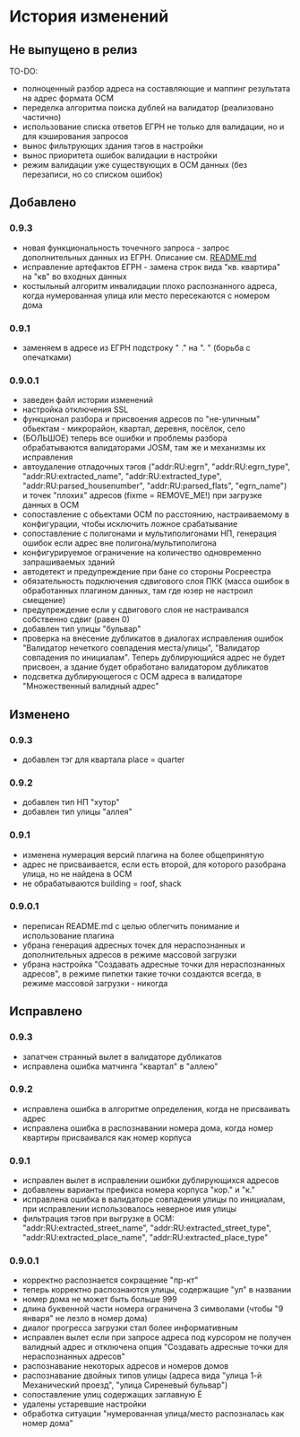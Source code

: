 # История изменений


## Не выпущено в релиз
TO-DO: 
- полноценный разбор адреса на составляющие и маппинг результата на адрес формата ОСМ
- переделка алгоритма поиска дублей на валидатор (реализовано частично)
- использование списка ответов ЕГРН не только для валидации, но и для кэширования запросов
- вынос фильтрующих здания тэгов в настройки
- вынос приоритета ошибок валидации в настройки
- режим валидации уже существующих в ОСМ данных (без перезаписи, но со списком ошибок)

## Добавлено
### 0.9.3
- новая функциональность точечного запроса - запрос дополнительных данных из ЕГРН. Описание см. [README.md](https://github.com/micronull/JOSM-Russia-address-helper-plugin/blob/master/README.md#запрос-дополнительных-данных)
- исправление артефактов ЕГРН - замена строк вида "кв. квартира" на "кв" во входных данных
- костыльный алгоритм инвалидации плохо распознанного адреса, когда нумерованная улица или место пересекаются с номером дома
### 0.9.1
- заменяем в адресе из ЕГРН подстроку " ." на ". " (борьба с опечатками)
### 0.9.0.1
- заведен файл истории изменений
- настройка отключения SSL
- функционал разбора и присвоения адресов по "не-уличным" обьектам - микрорайон, квартал, деревня, посёлок, село
- (БОЛЬШОЕ) теперь все ошибки и проблемы разбора обрабатываются валидаторами JOSM, там же и механизмы их исправления
- автоудаление отладочных тэгов ("addr:RU:egrn", "addr:RU:egrn_type", "addr:RU:extracted_name", "addr:RU:extracted_type", "addr:RU:parsed_housenumber",
  "addr:RU:parsed_flats", "egrn_name") и точек "плохих" адресов (fixme = REMOVE_ME!) при загрузке данных в ОСМ
- сопоставление с обьектами ОСМ по расстоянию, настраиваемому в конфигурации, чтобы исключить ложное срабатывание
- сопоставление с полигонами и мультиполигонами НП, генерация ошибок если адрес вне полигона/мультиполигона
- конфигурируемое ограничение на количество одновременно запрашиваемых зданий
- автодетект и предупреждение при бане со стороны Росреестра
- обязательность подключения сдвигового слоя ПКК (масса ошибок в обработанных плагином данных, там где юзер не настроил смещение)
- предупреждение если у сдвигового слоя не настраивался собственно сдвиг (равен 0)
- добавлен тип улицы "бульвар"
- проверка на внесение дубликатов в диалогах исправления ошибок "Валидатор нечеткого совпадения места/улицы", "Валидатор совпадения по инициалам". Теперь дублирующийся адрес не будет присвоен, а здание будет обработано валидатором дубликатов
- подсветка дублирующегося с ОСМ адреса в валидаторе "Множественный валидный адрес"
 
## Изменено
### 0.9.3
- добавлен тэг для квартала place = quarter
### 0.9.2
- добавлен тип НП "хутор"
- добавлен тип улицы "аллея"
### 0.9.1
- изменена нумерация версий плагина на более общепринятую
- адрес не присваивается, если есть второй, для которого разобрана улица, но не найдена в ОСМ
- не обрабатываются building = roof, shack
### 0.9.0.1
- переписан README.md с целью облегчить понимание и использование плагина
- убрана генерация адресных точек для нераспознанных и дополнительных адресов в режиме массовой загрузки
- убрана настройка "Создавать адресные точки для нераспознанных адресов", в режиме пипетки такие точки создаются всегда, в режиме массовой загрузки - никогда
 
## Исправлено
### 0.9.3
- запатчен странный вылет в валидаторе дубликатов
- исправлена ошибка матчинга "квартал" в "аллею"
### 0.9.2
- исправлена ошибка в алгоритме определения, когда не присваивать адрес
- исправлена ошибка в распознавании номера дома, когда номер квартиры присваивался как номер корпуса
### 0.9.1
- исправлен вылет в исправлении ошибки дублирующихся адресов
- добавлены варианты префикса номера корпуса "кор." и "к."
- исправлена ошибка в валидаторе совпадения улицы по инициалам, при исправлении использовалось неверное имя улицы
- фильтрация тэгов при выгрузке в ОСМ: "addr:RU:extracted_street_name", "addr:RU:extracted_street_type", "addr:RU:extracted_place_name", "addr:RU:extracted_place_type"
### 0.9.0.1
- корректно распознается сокращение "пр-кт"
- теперь корректно распознаются улицы, содержащие "ул" в названии
- номер дома не может быть больше 999
- длина буквенной части номера ограничена 3 символами (чтобы "9 января" не лезло в номер дома)
- диалог прогресса загрузки стал более информативным
- исправлен вылет если при запросе адреса под курсором не получен валидный адрес и отключена опция "Создавать адресные точки для нераспознанных адресов"
- распознавание некоторых адресов и номеров домов
- распознавание двойных типов улицы (адреса вида "улица 1-й Механический проезд", "улица Сиреневый бульвар")
- сопоставление улиц содержащих заглавную Ё
- удалены устаревшие настройки
- обработка ситуации "нумерованная улица/место распозналась как номер дома"